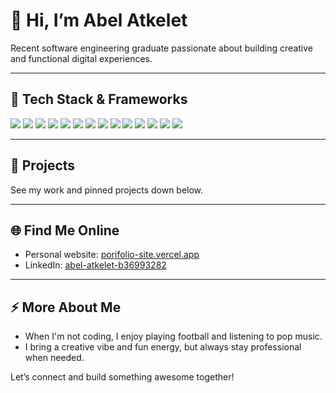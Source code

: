 # 👋 Hi, I’m Abel Atkelet

Recent software engineering graduate passionate about building creative and functional digital experiences.

---

## 🚀 Tech Stack & Frameworks

<p align="left">
  <img src="https://img.shields.io/badge/HTML5-e34c26?style=for-the-badge&logo=html5&logoColor=white" />
  <img src="https://img.shields.io/badge/CSS3-264de4?style=for-the-badge&logo=css3&logoColor=white" />
  <img src="https://img.shields.io/badge/JavaScript-f7df1e?style=for-the-badge&logo=javascript&logoColor=black" />
  <img src="https://img.shields.io/badge/TypeScript-3178c6?style=for-the-badge&logo=typescript&logoColor=white" />
  <img src="https://img.shields.io/badge/Python-3776ab?style=for-the-badge&logo=python&logoColor=white" />
  <img src="https://img.shields.io/badge/PostgreSQL-4169e1?style=for-the-badge&logo=postgresql&logoColor=white" />
  <img src="https://img.shields.io/badge/React-20232a?style=for-the-badge&logo=react&logoColor=61dafb" />
  <img src="https://img.shields.io/badge/Next.js-000?style=for-the-badge&logo=nextdotjs&logoColor=white" />
  <img src="https://img.shields.io/badge/Django-092e20?style=for-the-badge&logo=django&logoColor=white" />
  <img src="https://img.shields.io/badge/TailwindCSS-06b6d4?style=for-the-badge&logo=tailwindcss&logoColor=white" />
  <img src="https://img.shields.io/badge/GCP-4285f4?style=for-the-badge&logo=googlecloud&logoColor=white" />
  <img src="https://img.shields.io/badge/Frappe-364fc7?style=for-the-badge&logo=frappe&logoColor=white" />
  <img src="https://img.shields.io/badge/MongoDB-47A248?style=for-the-badge&logo=mongodb&logoColor=white" />
  <img src="https://img.shields.io/badge/Express.js-000000?style=for-the-badge&logo=express&logoColor=white" />
</p>

---

## 📌 Projects

See my work and pinned projects down below.

---

## 🌐 Find Me Online

- Personal website: [porifolio-site.vercel.app](https://porifolio-site.vercel.app/)
- LinkedIn: [abel-atkelet-b36993282](https://www.linkedin.com/in/abel-atkelet-b36993282?lipi=urn%3Ali%3Apage%3Ad_flagship3_profile_view_base_contact_details%3BRr6kV1drQ3i%2FZHvimIdvEg%3D%3D)

---

## ⚡ More About Me

- When I'm not coding, I enjoy playing football and listening to pop music.
- I bring a creative vibe and fun energy, but always stay professional when needed.

Let’s connect and build something awesome together!
